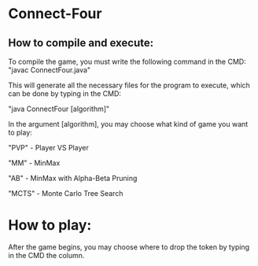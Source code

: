 # Connect-Four

## How to compile and execute:

To compile the game, you must write the following command in the CMD:
"javac ConnectFour.java"

This will generate all the necessary files for the program to execute, which can be done by typing in the CMD:

"java ConnectFour [algorithm]"

In the argument [algorithm], you may choose what kind of game you want to play:

"PVP" - Player VS Player

"MM"  - MinMax

"AB"  - MinMax with Alpha-Beta Pruning

"MCTS" - Monte Carlo Tree Search

# How to play:

After the game begins, you may choose where to drop the token by typing in the CMD the column.
